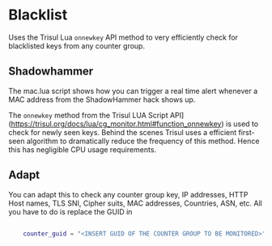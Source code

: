 # Blacklist 

Uses the Trisul Lua `onnewkey` API method to very efficiently check for blacklisted keys from any counter group.


##  Shadowhammer

The mac.lua script shows how you can trigger a real time alert whenever a MAC address from the ShadowHammer hack shows up.


The `onnewkey` method  from the Trisul LUA Script API](https://trisul.org/docs/lua/cg_monitor.html#function_onnewkey) is used to check for newly seen keys. 
Behind the scenes Trisul uses a efficient first-seen algorithm to dramatically reduce the frequency of this method. 
Hence this has negligible CPU usage requirements.


## Adapt

You can adapt this to check any counter group key,  IP addresses,  HTTP Host names, TLS SNI, Cipher suits, MAC addresses, Countries, ASN, etc. 
All you have to do is replace the GUID in 


````lua

    counter_guid = "<INSERT GUID OF THE COUNTER GROUP TO BE MONITORED>"

````



